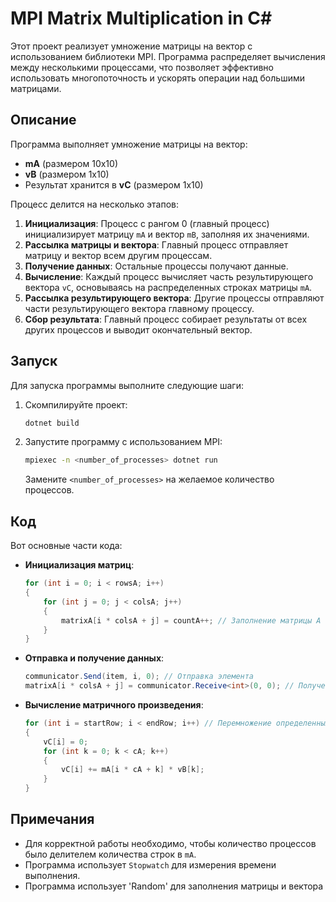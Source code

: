 
# MPI Matrix Multiplication in C#

Этот проект реализует умножение матрицы на вектор с использованием библиотеки MPI. Программа распределяет вычисления между несколькими процессами, что позволяет эффективно использовать многопоточность и ускорять операции над большими матрицами.

## Описание

Программа выполняет умножение матрицы на вектор:

- **mA** (размером 10x10)
- **vB** (размером 1x10)
- Результат хранится в **vC** (размером 1x10)

Процесс делится на несколько этапов:

1. **Инициализация**: Процесс с рангом 0 (главный процесс) инициализирует матрицу `mA` и вектор `mB`, заполняя их значениями.
2. **Рассылка матрицы и вектора**: Главный процесс отправляет матрицу и вектор всем другим процессам.
3. **Получение данных**: Остальные процессы получают данные.
4. **Вычисление**: Каждый процесс вычисляет часть результирующего вектора `vC`, основываясь на распределенных строках матрицы `mA`.
5. **Рассылка результирующего вектора**: Другие процессы отправляют части результирующего вектора главному процессу.
6. **Сбор результата**: Главный процесс собирает результаты от всех других процессов и выводит окончательный вектор.

## Запуск

Для запуска программы выполните следующие шаги:

1. Скомпилируйте проект:
   ```bash
   dotnet build
   ```

2. Запустите программу с использованием MPI:
   ```bash
   mpiexec -n <number_of_processes> dotnet run
   ```
   Замените `<number_of_processes>` на желаемое количество процессов.

## Код

Вот основные части кода:

- **Инициализация матриц**:
    ```csharp
    for (int i = 0; i < rowsA; i++)
    {
        for (int j = 0; j < colsA; j++)
        {
            matrixA[i * colsA + j] = countA++; // Заполнение матрицы A
        }
    }
    ```

- **Отправка и получение данных**:
    ```csharp
    communicator.Send(item, i, 0); // Отправка элемента
    matrixA[i * colsA + j] = communicator.Receive<int>(0, 0); // Получение элемента
    ```

- **Вычисление матричного произведения**:
    ```csharp
    for (int i = startRow; i < endRow; i++) // Перемножение определенных за процесом строк
	{
        vC[i] = 0;
        for (int k = 0; k < cA; k++)
        {
            vC[i] += mA[i * cA + k] * vB[k];
        }
	}
    ```

## Примечания

- Для корректной работы необходимо, чтобы количество процессов было делителем количества строк в `mA`.
- Программа использует `Stopwatch` для измерения времени выполнения.
- Программа использует 'Random' для заполнения матрицы и вектора


